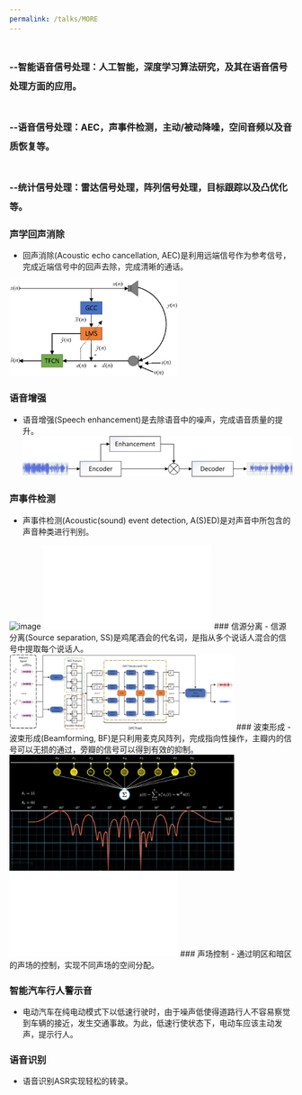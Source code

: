```yaml
---
permalink: /talks/MORE
---
```



# <font size=3> --智能语音信号处理：人工智能，深度学习算法研究，及其在语音信号处理方面的应用。</font>
# <font size=3> --语音信号处理：AEC，声事件检测，主动/被动降噪，空间音频以及音质恢复等。</font>
# <font size=3> --统计信号处理：雷达信号处理，阵列信号处理，目标跟踪以及凸优化等。</font>


### 声学回声消除
- 回声消除(Acoustic echo cancellation, AEC)是利用远端信号作为参考信号，完成近端信号中的回声去除，完成清晰的通话。
 <img src="/images/aec.jpg" alt="image" width="300" height="auto">

 
### 语音增强  
- 语音增强(Speech enhancement)是去除语音中的噪声，完成语音质量的提升。
  <img src="/images/se.jpg" alt="image" width="500" height="auto">
### 声事件检测
- 声事件检测(Acoustic(sound) event detection, A(S)ED)是对声音中所包含的声音种类进行判别。 
<img src="/images/aed.jpg" alt="image" width="400" height="auto">
<iframe src="//player.bilibili.com/player.html?aid=468455790&bvid=BV1L541117yt&cid=584375931&p=1" scrolling="no" border="0" frameborder="no" framespacing="0" allowfullscreen="true"> </iframe>
### 信源分离
- 信源分离(Source separation, SS)是鸡尾酒会的代名词，是指从多个说话人混合的信号中提取每个说话人。 
<img src="/images/ss.jpg" alt="image" width="400" height="auto">
### 波束形成
- 波束形成(Beamforming, BF)是只利用麦克风阵列，完成指向性操作，主瓣内的信号可以无损的通过，旁瓣的信号可以得到有效的抑制。 
<img src="/images/bf.JPG" alt="image" width="400" height="auto">
<iframe src="//player.bilibili.com/player.html?aid=383449809&bvid=BV1zZ4y117HS&cid=583919755&p=1" scrolling="no" border="0" frameborder="no" framespacing="0" allowfullscreen="true"> </iframe>
### 声场控制
- 通过明区和暗区的声场的控制，实现不同声场的空间分配。

### 智能汽车行人警示音
- 电动汽车在纯电动模式下以低速行驶时，由于噪声低使得道路行人不容易察觉到车辆的接近，发生交通事故。为此，低速行使状态下，电动车应该主动发声，提示行人。

### 语音识别
- 语音识别ASR实现轻松的转录。
